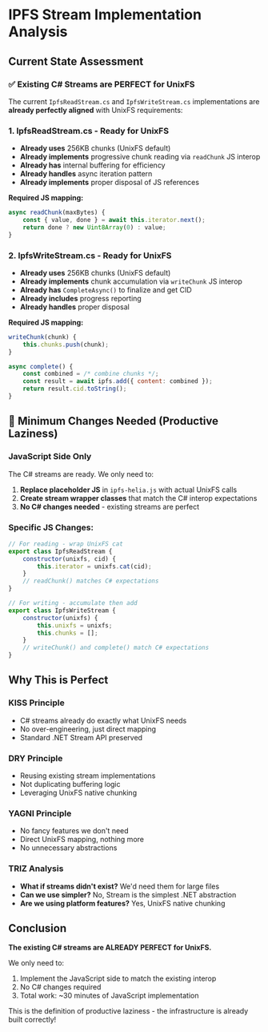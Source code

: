 # IPFS Stream Implementation Analysis

## Current State Assessment

### ✅ Existing C# Streams are PERFECT for UnixFS

The current `IpfsReadStream.cs` and `IpfsWriteStream.cs` implementations are **already perfectly aligned** with UnixFS requirements:

### 1. IpfsReadStream.cs - Ready for UnixFS
- **Already uses** 256KB chunks (UnixFS default)
- **Already implements** progressive chunk reading via `readChunk` JS interop
- **Already has** internal buffering for efficiency
- **Already handles** async iteration pattern
- **Already implements** proper disposal of JS references

**Required JS mapping:**
```javascript
async readChunk(maxBytes) {
    const { value, done } = await this.iterator.next();
    return done ? new Uint8Array(0) : value;
}
```

### 2. IpfsWriteStream.cs - Ready for UnixFS
- **Already uses** 256KB chunks (UnixFS default)
- **Already implements** chunk accumulation via `writeChunk` JS interop
- **Already has** `CompleteAsync()` to finalize and get CID
- **Already includes** progress reporting
- **Already handles** proper disposal

**Required JS mapping:**
```javascript
writeChunk(chunk) {
    this.chunks.push(chunk);
}

async complete() {
    const combined = /* combine chunks */;
    const result = await ipfs.add({ content: combined });
    return result.cid.toString();
}
```

## 🦥 Minimum Changes Needed (Productive Laziness)

### JavaScript Side Only
The C# streams are ready. We only need to:

1. **Replace placeholder JS** in `ipfs-helia.js` with actual UnixFS calls
2. **Create stream wrapper classes** that match the C# interop expectations
3. **No C# changes needed** - existing streams are perfect

### Specific JS Changes:
```javascript
// For reading - wrap UnixFS cat
export class IpfsReadStream {
    constructor(unixfs, cid) {
        this.iterator = unixfs.cat(cid);
    }
    // readChunk() matches C# expectations
}

// For writing - accumulate then add
export class IpfsWriteStream {
    constructor(unixfs) {
        this.unixfs = unixfs;
        this.chunks = [];
    }
    // writeChunk() and complete() match C# expectations
}
```

## Why This is Perfect

### KISS Principle
- C# streams already do exactly what UnixFS needs
- No over-engineering, just direct mapping
- Standard .NET Stream API preserved

### DRY Principle
- Reusing existing stream implementations
- Not duplicating buffering logic
- Leveraging UnixFS native chunking

### YAGNI Principle
- No fancy features we don't need
- Direct UnixFS mapping, nothing more
- No unnecessary abstractions

### TRIZ Analysis
- **What if streams didn't exist?** We'd need them for large files
- **Can we use simpler?** No, Stream is the simplest .NET abstraction
- **Are we using platform features?** Yes, UnixFS native chunking

## Conclusion

**The existing C# streams are ALREADY PERFECT for UnixFS.**

We only need to:
1. Implement the JavaScript side to match the existing interop
2. No C# changes required
3. Total work: ~30 minutes of JavaScript implementation

This is the definition of productive laziness - the infrastructure is already built correctly!